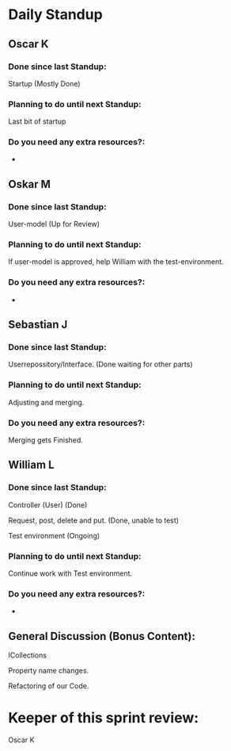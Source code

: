 # Daily Standup

## Oscar K

### Done since last Standup:

Startup (Mostly Done)

### Planning to do until next Standup:

Last bit of startup

### Do you need any extra resources?:

-

## Oskar M

### Done since last Standup:

User-model (Up for Review)

### Planning to do until next Standup:

If user-model is approved, help William with the test-environment.

### Do you need any extra resources?:

-

## Sebastian J

### Done since last Standup:

Userrepossitory/Interface. (Done waiting for other parts)

### Planning to do until next Standup:

Adjusting and merging.

### Do you need any extra resources?:

Merging gets Finished.

## William L

### Done since last Standup:

Controller (User) (Done)

Request, post, delete and put.  (Done, unable to test)

Test environment (Ongoing)

### Planning to do until next Standup:

Continue work with Test environment.

### Do you need any extra resources?:

-

## General Discussion (Bonus Content):

ICollections

Property name changes.

Refactoring of our Code.

# **Keeper of this sprint review:**

Oscar K